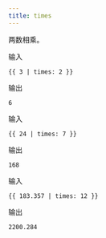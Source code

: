 ```yaml
---
title: times
---
```


两数相乘。

输入
```liquid
{{ 3 | times: 2 }}
```

输出
```text
6
```

输入
```liquid
{{ 24 | times: 7 }}
```

输出
```text
168
```

输入
```liquid
{{ 183.357 | times: 12 }}
```

输出
```text
2200.284
```

